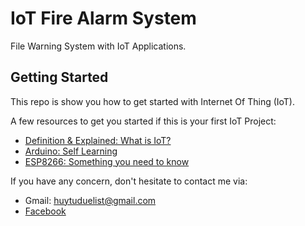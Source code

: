 # IoT Fire Alarm System

File Warning System with IoT Applications.

## Getting Started

This repo is show you how to get started with Internet Of Thing (IoT).

A few resources to get you started if this is your first IoT Project:

- [Definition & Explained: What is IoT?](https://www.youtube.com/watch?v=6mBO2vqLv38)
- [Arduino: Self Learning](http://arduino.vn/reference/howto)
- [ESP8266: Something you need to know](https://arduinokit.vn/esp8266-la-gi-huong-dan-lap-trinh-esp8266-bang-arduino-ide/)

If you have any concern, don't hesitate to contact me via:
- Gmail: huytuduelist@gmail.com
- [Facebook](facebook.com/pororo1001)

